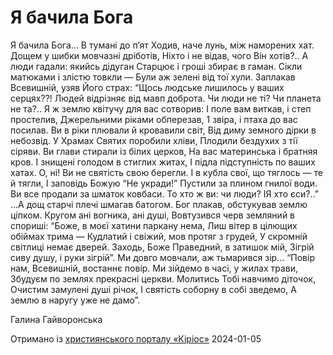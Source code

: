 Я бачила Бога
================================================================

Я бачила Бога... В тумані до п’ят
Ходив, наче лунь, між наморених хат.
Дощем у шибки мовчазні дріботів,
Ніхто і не відав, чого Він хотів?..
А люди гадали: якийсь дідуган
Старцює і гроші збирає в гаман.
Сікли матюками і злістю товкли —
Були аж зелені від тої хули.
Заплакав Всевишній, узяв Його страх:
“Щось людське лишилось у ваших серцях??!
Людей відрізняє від мавп доброта.
Чи люди не ті? Чи планета не та?..
Я ж землю квітучу для вас сотворив:
І поле вам виткав, і степ простелив,
Джерельними ріками обперезав,
1 звіра, і птаха до вас посилав.
Ви в ріки плювали й кровавили світ,
Від диму земного дірки в небозвід.
У Храмах Святих поробили хліви,
Плодили бездухих з тії сіряви.
Ви глави стирали із білих церков,
На вас материнська і братняя кров.
І знищені голодом в стиглих житах,
І підла підступність по ваших хатах.
О, ні! Ви не святість свою берегли.
І в кубла свої, що тяглось — те й тягли,
І заповідь Божую “Не укради!”
Пустили за плином гнилої води.
Ви все продали за шматок ковбаси.
То хто ж ви: чи люди? ІЯ хто єси?..”
...А дощ старчі плечі шмагав батогом.
Бог плакав, обстукував землю ціпком.
Кругом ані вогника, ані душі,
Вовтузився черв земляний в спориші:
“Боже, в моєї хатини паркану нема,
Лиш вітер в цілющих обіймах трима —
Кудлатий і свіжий, мов протяг з грудей,
У скромній світлиці немає дверей.
Заходь, Боже Праведний, в затишок мій,
Зігрій сиву душу, і руки зігрій”.
Ми довго мовчали, аж тьмарився зір...
“Повір нам, Всевишній, востаннє повір.
Ми зійдемо в часі, у жилах трави,
Збудуєм по землях прекрасні церкви.
Молитись Тобі навчимо діточок,
Очистим замулені душі річок,
І святість соборну в собі зведемо,
А землю в наругу уже не дамо”.

Галина Гайворонська


[джерело]: https://kyrios.org.ua/literature/vinchuvannya/3885-ja-bachila-boga.html

Отримано із [християнського порталу «Кіріос»][джерело]
2024-01-05
